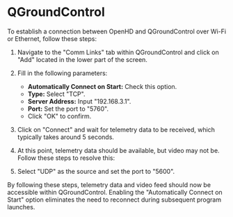 # QGroundControl

To establish a connection between OpenHD and QGroundControl over Wi-Fi or Ethernet, follow these steps:

1. Navigate to the "Comm Links" tab within QGroundControl and click on "Add" located in the lower part of the screen.

2. Fill in the following parameters:
   - **Automatically Connect on Start:** Check this option.
   - **Type:** Select "TCP".
   - **Server Address:** Input "192.168.3.1".
   - **Port:** Set the port to "5760".
   - Click "OK" to confirm.

3. Click on "Connect" and wait for telemetry data to be received, which typically takes around 5 seconds.

4. At this point, telemetry data should be available, but video may not be. Follow these steps to resolve this:

5. Select "UDP" as the source and set the port to "5600".

By following these steps, telemetry data and video feed should now be accessible within QGroundControl. Enabling the "Automatically Connect on Start" option eliminates the need to reconnect during subsequent program launches.